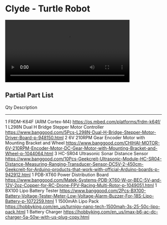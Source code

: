 # Clyde - Turtle Robot

<video src='https://youtu.be/CrVve2ccPvs' width=400px></video>

## Partial Part List

Qty Description
--- --------------------------------------------
 1  FRDM-K64F (ARM Cortex-M4)
https://os.mbed.com/platforms/frdm-k64f/
 1  L298N Dual H Bridge Stepper Motor Controller
https://www.banggood.com/5Pcs-L298N-Dual-H-Bridge-Stepper-Motor-Driver-Board-p-948150.html
 2  6V 210RPM Gear Encoder Motor with Mounting Bracket and Wheel
https://www.banggood.com/CHIHAI-MOTOR-6V-210RPM-Encoder-Motor-DC-Gear-Motor-with-Mounting-Bracket-and-Wheel-p-1044064.html
 3  HC-SR04 Ultrasonic Sonar Distance Sensor
https://www.banggood.com/10Pcs-Geekcreit-Ultrasonic-Module-HC-SR04-Distance-Measuring-Ranging-Transducer-Sensor-DC5V-2-450cm-Geekcreit-for-Arduino-products-that-work-with-official-Arduino-boards-p-942912.html
1  PDB-XT60 Power Distribution Board
https://www.banggood.com/Matek-Systems-PDB-XT60-W-or-BEC-5V-and-12V-2oz-Copper-for-RC-Drone-FPV-Racing-Multi-Rotor-p-1049051.html
 1  BX100 Lipo Battery Tester
https://www.banggood.com/2Pcs-BX100-Battery-Voltage-Tester-Meter-Low-Voltage-Alarm-Buzzer-For-18S-Lipo-Battery-p-1072259.html
 1  1500mAh Lipo Pack
https://hobbyking.com/en_us/turnigy-nano-tech-1500mah-3s-25-50c-lipo-pack.html
 1  Battery Charger
https://hobbyking.com/en_us/imax-b6-ac-dc-charger-5a-50w-with-us-plug-copy.html
